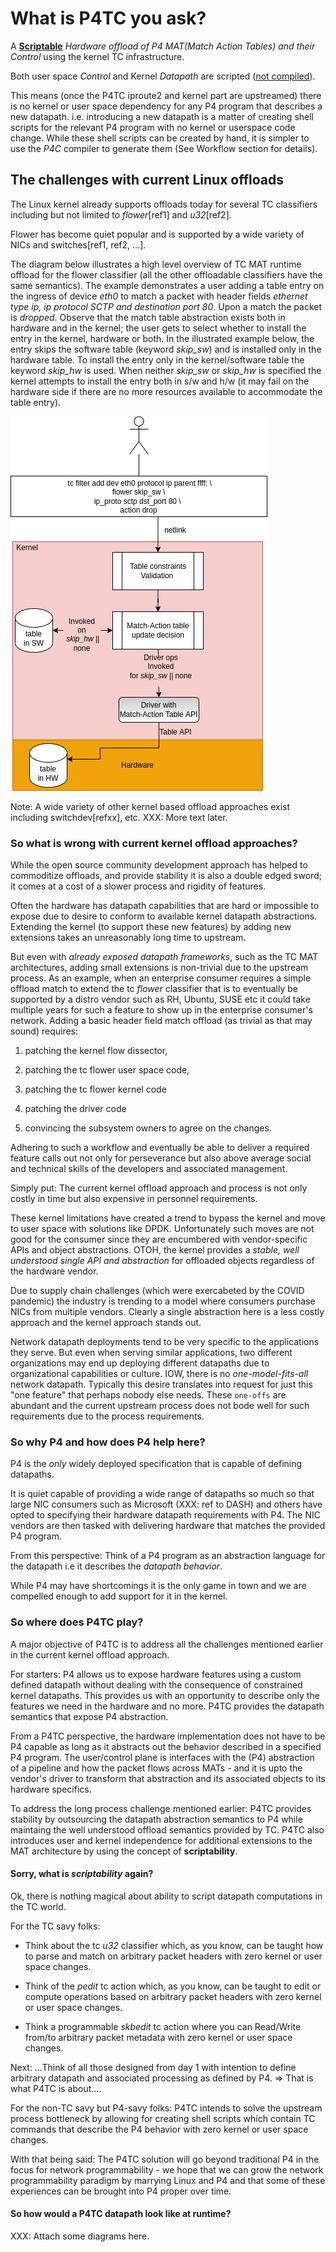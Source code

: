 # What is P4TC you ask? 

A **<u>Scriptable</u>** *Hardware offload of P4 MAT(Match Action Tables) and their Control* using the kernel TC infrastructure.

Both user space *Control* and Kernel *Datapath* are scripted (<u>not compiled</u>).

This means (once the P4TC iproute2 and kernel part are upstreamed) there is no
kernel or user space dependency for any P4 program that describes a new datapath.
i.e. introducing a new datapath is a matter of creating shell scripts for the
relevant P4 program with no kernel or userspace code change. While these shell
scripts can be created by hand, it is simpler to use the *P4C* compiler to
generate them (See Workflow section for details).

## The challenges with current Linux offloads

The Linux kernel already supports offloads today for several TC classifiers
including but not limited to *flower*[ref1] and *u32*[ref2].

Flower has become quiet popular and is supported by a wide variety of NICs and
switches[ref1, ref2, ...].

The diagram below illustrates a high level overview of TC MAT runtime offload
for the flower classifier (all the other offloadable classifiers have the same
semantics).
The example demonstrates a user adding a table entry on the ingress of device
*eth0* to match a packet with header fields *ethernet type ip, ip protocol SCTP
and destination port 80*. Upon a match the packet is *dropped*.
Observe that the match table abstraction exists both in hardware and in the
kernel; the user gets to select whether to install the entry in the kernel,
hardware or both.
In the illustrated example below, the entry skips the software table
(keyword *skip_sw*) and is installed only in the hardware table. To install the
entry only in the kernel/software table the keyword *skip_hw* is used. When
neither *skip_sw* or *skip_hw* is specified the kernel attempts to install the
entry both in s/w and h/w (it may fail on the hardware side if there are no more
resources available to accommodate the table entry).

![TC Flower Offload](./images/why-p4tc/tc-flower-offload.png)

Note: A wide variety of other kernel based offload approaches exist including
switchdev[refxx], etc. XXX: More text later.

### So what is wrong with current kernel offload approaches?

While the open source community development approach has helped to commoditize
offloads, and provide stability it is also a double edged sword; it comes at a
cost of a slower process and rigidity of features.

Often the hardware has datapath capabilities that are hard or impossible to
expose due to desire to conform to available kernel datapath abstractions.
Extending the kernel (to support these new features) by adding new extensions
takes an unreasonably long time to upstream.

But even with _already exposed datapath frameworks_, such as the TC MAT
architectures, adding small extensions is non-trivial due to the upstream
process.
As an example, when an enterprise consumer requires a simple offload match to
extend the tc *flower* classifier that is to eventually be supported by a distro
vendor such as RH, Ubuntu, SUSE etc it could take multiple years for such a
feature to show up in the enterprise consumer's network.
Adding a basic header field match offload (as trivial as that may sound)
requires:

1. patching the kernel flow dissector,

2. patching the tc flower user space code,

3. patching the tc flower kernel code

4. patching the driver code

5. convincing the subsystem owners to agree on the changes.

Adhering to such a workflow and eventually be able to deliver a required feature
calls out not only for perseverance but also above average social and technical
skills of the developers and associated management.

Simply put: The current kernel offload approach and process is not only costly
in time but also expensive in personnel requirements.

These kernel limitations have created a trend to bypass the kernel and move to
user space with solutions like DPDK. Unfortunately such moves are not good for
the consumer since they are encumbered with vendor-specific APIs and object
abstractions.
OTOH, the kernel provides a _stable, well understood single API and abstraction_
for offloaded objects regardless of the hardware vendor.

Due to supply chain challenges (which were exercabeted by the COVID pandemic)
the industry is trending to a model where consumers purchase NICs from multiple
vendors. Clearly a single abstraction here is a less costly approach and the
kernel approach stands out.

Network datapath deployments tend to be very specific to the applications they
serve.
But even when serving similar applications, two different organizations may end
up deploying different datapaths due to organizational capabilities or culture.
IOW, there is no *one-model-fits-all* network datapath.
Typically this desire translates into request for just this "one feature" that
perhaps nobody else needs. These `one-offs` are abundant and the current
upstream process does not bode well for such requirements due to the process
requirements.

### So why P4 and how does P4 help here?

P4 is the *only* widely deployed specification that is capable of defining
datapaths.

It is quiet capable of providing a wide range of datapaths so much so that
large NIC consumers such as Microsoft (XXX: ref to DASH) and others have opted
to specifying their hardware datapath requirements with P4. The NIC vendors are
then tasked with delivering hardware that matches the provided P4 program.

From this perspective:
Think of a P4 program as an abstraction language for the datapath i.e
it describes the *datapath behavior*.

While P4 may have shortcomings it is the only game in town and we are compelled
enough to add support for it in the kernel.

### So where does P4TC play?

A major objective of P4TC is to address all the challenges mentioned earlier in
the current kernel offload approach.

For starters: P4 allows us to expose hardware features using a custom defined
datapath without dealing with the consequence of constrained kernel datapaths.
This provides us with an opportunity to describe only the features we need in
the hardware and no more. P4TC provides the datapath semantics that expose P4
abstraction.

From a P4TC perspective, the hardware implementation does not have to be P4
capable as long as it abstracts out the behavior described in a specified P4
program. The user/control plane is interfaces with the (P4) abstraction of a
pipeline and how the packet flows across MATs - and it is upto the vendor's
driver to transform that abstraction and its associated objects to its hardware
specifics.

To address the long process challenge mentioned earlier:
P4TC provides stability by outsourcing the datapath abstraction semantics to P4
while maintaing the well understood offload semantics provided by TC.
P4TC also introduces user and kernel independence for additional extensions to
the MAT architecture by using the concept of **scriptability**.

#### Sorry, what is *scriptability* again?

Ok, there is nothing magical about ability to script datapath computations in
the TC world. 

For the TC savy folks:

 - Think about the tc *u32* classifier which, as you know, can be taught how to
   parse and match on arbitrary packet headers with zero kernel or user space
   changes.

 - Think of the *pedit* tc action which, as you know, can be taught to edit or
   compute operations based on arbitrary packet headers with zero kernel or user
   space changes.

 - Think a programmable *skbedit* tc action where you can Read/Write from/to
   arbitrary packet metadata with zero kernel or user space changes.

Next:
…Think of all those designed from day 1 with intention to define arbitrary
 datapath and associated processing as defined by P4.
 ⇒ That is what P4TC is about….

For the non-TC savy but P4-savy folks: P4TC intends to solve the upstream process
bottleneck by allowing for creating shell scripts which contain TC commands that
describe the P4 behavior with zero kernel or user space changes.

With that being said: The P4TC solution will go beyond traditional P4 in the
focus for network programmability - we hope that we can grow the network
programmability paradigm by marrying Linux and P4 and that some of these
experiences can be brought into P4 proper over time.

#### So how would a P4TC datapath look like at runtime?

XXX: Attach some diagrams here.

